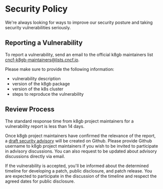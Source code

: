 # Security Policy

We're always looking for ways to improve our security posture and taking security vulnerabilities seriously.

## Reporting a Vulnerability

To report a vulnerability, send an email to the official k8gb maintainers list [cncf-k8gb-maintainers@lists.cncf.io](mailto:cncf-k8gb-maintainers@lists.cncf.io).

Please make sure to provide the following information:
- vulnerability description
- version of the k8gb package
- version of the k8s cluster
- steps to reproduce the vulnerability

## Review Process

The standard response time from k8gb project maintainers for a vulnerability report is less than 14 days.

Once k8gb project maintainers have confirmed the relevance of the report, a [draft security advisory](https://github.com/k8gb-io/k8gb/security/advisories) will be created on Github. Please provide Github username to k8gb project maintainers if you wish to be invited to participate in advisory discussions. You can also request to be updated about advisory discussions directly via email.

If the vulnerability is accepted, you'll be informed about the determined timeline for developing a patch, public disclosure, and patch release. You are expected to participate in the discussion of the timeline and respect the agreed dates for public disclosure.
